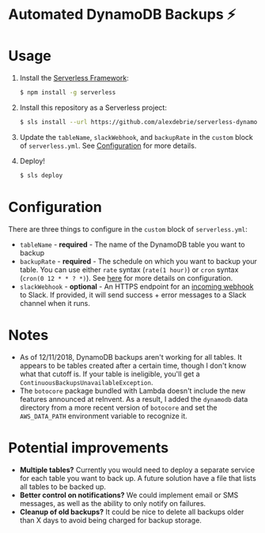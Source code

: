 # Automated DynamoDB Backups ⚡️

# Usage

1. Install the [Serverless Framework](https://serverless.com/framework/):

    ```bash
    $ npm install -g serverless
    ```

2. Install this repository as a Serverless project:

   ```bash
   $ sls install --url https://github.com/alexdebrie/serverless-dynamodb-backups && cd serverless-dynamodb-backups
   ```
   
3. Update the `tableName`, `slackWebhook`, and `backupRate` in the `custom` block of `serverless.yml`. See [Configuration](#configuration) for more details.

4. Deploy!

   ```bash
   $ sls deploy
   ```

# Configuration

There are three things to configure in the `custom` block of `serverless.yml`:

- `tableName` - **required** - The name of the DynamoDB table you want to backup
- `backupRate` - **required** - The schedule on which you want to backup your table. You can use either `rate` syntax (`rate(1 hour)`) or `cron` syntax (`cron(0 12 * * ? *)`). See [here](https://serverless.com/framework/docs/providers/aws/events/schedule/) for more details on configuration.
- `slackWebhook` - **optional** - An HTTPS endpoint for an [incoming webhook](https://api.slack.com/incoming-webhooks) to Slack. If provided, it will send success + error messages to a Slack channel when it runs.

# Notes

- As of 12/11/2018, DynamoDB backups aren't working for all tables. It appears to be tables created after a certain time, though I don't know what that cutoff is. If your table is ineligible, you'll get a `ContinuousBackupsUnavailableException`.
- The `botocore` package bundled with Lambda doesn't include the new features announced at reInvent. As a result, I added the `dynamodb` data directory from a more recent version of `botocore` and set the `AWS_DATA_PATH` environment variable to recognize it.

# Potential improvements

- **Multiple tables?** Currently you would need to deploy a separate service for each table you want to back up. A future solution have a file that lists all tables to be backed up.
- **Better control on notifications?** We could implement email or SMS messages, as well as the ability to only notify on failures.
- **Cleanup of old backups?** It could be nice to delete all backups older than X days to avoid being charged for backup storage.
